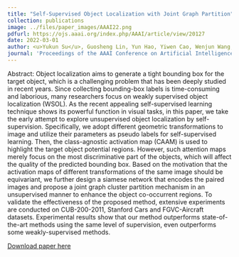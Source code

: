 ```yaml
---
title: "Self-Supervised Object Localization with Joint Graph Partition"
collection: publications
image: ../files/paper_images/AAAI22.png
pdfurl: https://ojs.aaai.org/index.php/AAAI/article/view/20127
date: 2022-03-01
author: <u>Yukun Su</u>, Guosheng Lin, Yun Hao, Yiwen Cao, Wenjun Wang, Qingyao Wu
journal: 'Proceedings of the AAAI Conference on Artificial Intelligence (AAAI2022)'
---
```


Abstract: Object localization aims to generate a tight bounding box for the target object, which is a challenging problem that has been deeply studied in recent years. Since collecting bounding-box labels is time-consuming and laborious, many researchers focus on weakly supervised object localization (WSOL). As the recent appealing self-supervised learning technique shows its powerful function in visual tasks, in this paper, we take the early attempt to explore unsupervised object localization by self-supervision. Specifically, we adopt different geometric transformations to image and utilize their parameters as pseudo labels for self-supervised learning. Then, the class-agnostic activation map (CAAM) is used to highlight the target object potential regions. However, such attention maps merely focus on the most discriminative part of the objects, which will affect the quality of the predicted bounding box. Based on the motivation that the activation maps of different transformations of the same image should be equivariant, we further design a siamese network that encodes the paired images and propose a joint graph cluster partition mechanism in an unsupervised manner to enhance the object co-occurrent regions. To validate the effectiveness of the proposed method, extensive experiments are conducted on CUB-200-2011, Stanford Cars and FGVC-Aircraft datasets. Experimental results show that our method outperforms state-of-the-art methods using the same level of supervision, even outperforms some weakly-supervised methods.

[Download paper here](https://ojs.aaai.org/index.php/AAAI/article/view/20127)

